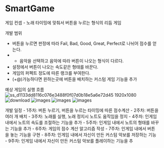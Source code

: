 # SmartGame

게임 컨셉 - 노래 타이밍에 맞춰서 버튼을 누르는 형식의 리듬 게임

개발 범위
-  버튼을 누르면 판정에 따라 Fail, Bad, Good, Great, Perfect로 나뉘어 점수를 얻는다.
-  -  음악을 선택하고 음악에 따라 버튼이 나오는 형식이 다르다.
-  설정에서 버튼이 나오는 속도같은 형태를 바꾼다.
-  게임의 퍼펙트 정도에 따른 랭크를 부여한다.
-  (+@)가능하다면 윈하는곳에 버튼을 배치하는 커스텀 게임 기능을 추가

예상 게임의 실행 흐름
![ss_d1133dd8116c076e3488f0f07d0b18e5a6e72d45 1920x1080](https://github.com/sill0106/SmartGame/assets/58454923/26b2cd17-ac45-40dc-8d57-3b4f3efc9c43)
![download](https://github.com/sill0106/SmartGame/assets/58454923/743ae30b-70d5-41b7-ac87-33b649a2d8dd)
![images](https://github.com/sill0106/SmartGame/assets/58454923/e7902790-cf3b-40b9-910f-5f15eb2daa12)
![images](https://github.com/sill0106/SmartGame/assets/58454923/ba081337-2b8e-40d9-b1d5-d1100c6da127)
![images](https://github.com/sill0106/SmartGame/assets/58454923/3053561b-0bfc-4e00-b4cf-3fcbe3dd12e8)

개발 일정
         - 1주차: 버튼 누르기, 버튼을 누르는 타이밍에 따른 점수계산
         - 2주차: 버튼을 여러 개 배치
         - 3주차: 노래를 실행, 노래 정지시 노트도 움직임을 정지
         - 4주차: 인게임 내에서 노트의 속도를 조절하는 기능을 추가
         - 5주차: 인게임 내에서 노트의 형태를 바꾸는 기능을 추가
         - 6주차: 게임의 점수 계산 알고리즘 작성
         - 7주차: 인게임 내에서 버튼을 놓는 기능을 구현
         - 8주차: 인게임 내에서 자신이 만든 커스텀 악보를 저장하는 기능
         - 9주차: 인게임 내에서 자신이 만든 커스텀 악보를 플레이하는 기능을 추
